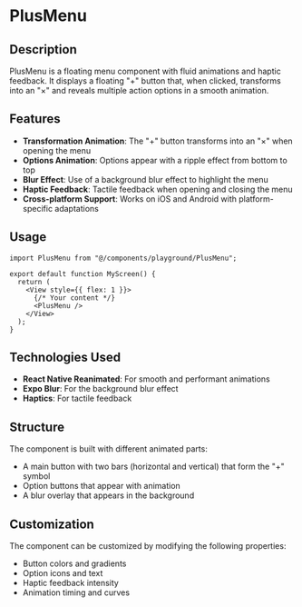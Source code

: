 # PlusMenu

## Description

PlusMenu is a floating menu component with fluid animations and haptic feedback. It displays a floating "+" button that, when clicked, transforms into an "×" and reveals multiple action options in a smooth animation.

## Features

- **Transformation Animation**: The "+" button transforms into an "×" when opening the menu
- **Options Animation**: Options appear with a ripple effect from bottom to top
- **Blur Effect**: Use of a background blur effect to highlight the menu
- **Haptic Feedback**: Tactile feedback when opening and closing the menu
- **Cross-platform Support**: Works on iOS and Android with platform-specific adaptations

## Usage

```tsx
import PlusMenu from "@/components/playground/PlusMenu";

export default function MyScreen() {
  return (
    <View style={{ flex: 1 }}>
      {/* Your content */}
      <PlusMenu />
    </View>
  );
}
```

## Technologies Used

- **React Native Reanimated**: For smooth and performant animations
- **Expo Blur**: For the background blur effect
- **Haptics**: For tactile feedback

## Structure

The component is built with different animated parts:
- A main button with two bars (horizontal and vertical) that form the "+" symbol
- Option buttons that appear with animation
- A blur overlay that appears in the background

## Customization

The component can be customized by modifying the following properties:
- Button colors and gradients
- Option icons and text
- Haptic feedback intensity
- Animation timing and curves 